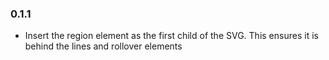 
### 0.1.1
 - Insert the region element as the first child of the SVG. This ensures it is behind the lines and rollover elements
